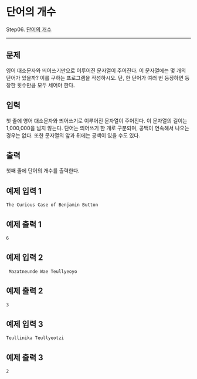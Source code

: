 # 단어의 개수

Step06. [단어의 개수](https://www.acmicpc.net/problem/1152)

---

## 문제

영어 대소문자와 띄어쓰기만으로 이루어진 문자열이 주어진다. 이 문자열에는 몇 개의 단어가 있을까? 이를 구하는 프로그램을 작성하시오. 단, 한 단어가 여러 번 등장하면 등장한 횟수만큼 모두 세어야 한다.

## 입력

첫 줄에 영어 대소문자와 띄어쓰기로 이루어진 문자열이 주어진다. 이 문자열의 길이는 1,000,000을 넘지 않는다. 단어는 띄어쓰기 한 개로 구분되며, 공백이 연속해서 나오는 경우는 없다. 또한 문자열의 앞과 뒤에는 공백이 있을 수도 있다.

## 출력

첫째 줄에 단어의 개수를 출력한다.

## 예제 입력 1 

```
The Curious Case of Benjamin Button
```

## 예제 출력 1 

```
6
```

## 예제 입력 2 

```
 Mazatneunde Wae Teullyeoyo
```

## 예제 출력 2 

```
3
```

## 예제 입력 3 

```
Teullinika Teullyeotzi 
```

## 예제 출력 3 

```
2
```